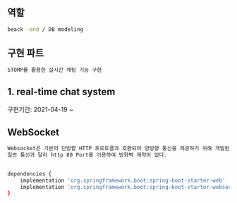 ## 역할

```bash
beack -end / DB modeling
```

## 구현 파트
``` bash
STOMP를 활용한 실시간 채팅 기능 구현
```

## 1. real-time chat system
구현기간: 2021-04-19 ~ 


## WebSocket
``` bash
Websocket은 기본의 단방햘 HTTP 프로토콜과 호환되어 양방향 통신을 제공하기 위해 개발된 프로토콜이다.
일반 통신과 달리 http 80 Port를 이용하여 방화벽 제약이 없다.


dependencies {
    implementation 'org.springframework.boot:spring-boot-starter-web'
    implementation 'org.springframework.boot:spring-boot-starter-websocket'
}
```